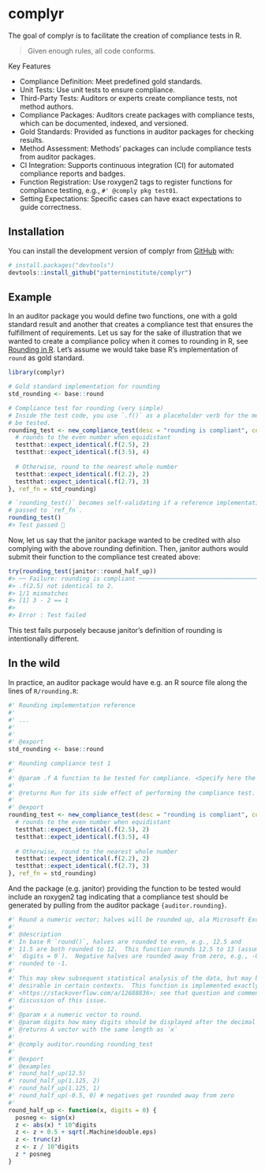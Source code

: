 
<!-- README.md is generated from README.Rmd. Please edit that file -->

# complyr

<!-- badges: start -->
<!-- badges: end -->

The goal of complyr is to facilitate the creation of compliance tests in
R.

> Given enough rules, all code conforms.

Key Features

- Compliance Definition: Meet predefined gold standards.
- Unit Tests: Use unit tests to ensure compliance.
- Third-Party Tests: Auditors or experts create compliance tests, not
  method authors.
- Compliance Packages: Auditors create packages with compliance tests,
  which can be documented, indexed, and versioned.
- Gold Standards: Provided as functions in auditor packages for checking
  results.
- Method Assessment: Methods’ packages can include compliance tests from
  auditor packages.
- CI Integration: Supports continuous integration (CI) for automated
  compliance reports and badges.
- Function Registration: Use roxygen2 tags to register functions for
  compliance testing, e.g., `#' @comply pkg test01`.
- Setting Expectations: Specific cases can have exact expectations to
  guide correctness.

## Installation

You can install the development version of complyr from
[GitHub](https://github.com/) with:

``` r
# install.packages("devtools")
devtools::install_github("patterninstitute/complyr")
```

## Example

In an auditor package you would define two functions, one with a gold
standard result and another that creates a compliance test that ensures
the fulfillment of requirements. Let us say for the sake of illustration
that we wanted to create a compliance policy when it comes to rounding
in R, see [Rounding in
R](https://psiaims.github.io/CAMIS/R/rounding.html). Let’s assume we
would take base R’s implementation of `round` as gold standard.

``` r
library(complyr)

# Gold standard implementation for rounding
std_rounding <- base::round

# Compliance test for rounding (very simple)
# Inside the test code, you use `.f()` as a placeholder verb for the method to
# be tested.
rounding_test <- new_compliance_test(desc = "rounding is compliant", code = {
  # rounds to the even number when equidistant
  testthat::expect_identical(.f(2.5), 2)
  testthat::expect_identical(.f(3.5), 4)
  
  # Otherwise, round to the nearest whole number
  testthat::expect_identical(.f(2.2), 2)
  testthat::expect_identical(.f(2.7), 3)
}, ref_fn = std_rounding)

# `rounding_test()` becomes self-validating if a reference implementation was
# passed to `ref_fn`.
rounding_test()
#> Test passed 🥳
```

Now, let us say that the janitor package wanted to be credited with also
complying with the above rounding definition. Then, janitor authors
would submit their function to the compliance test created above:

``` r
try(rounding_test(janitor::round_half_up))
#> ── Failure: rounding is compliant ──────────────────────────────────────────────
#> .f(2.5) not identical to 2.
#> 1/1 mismatches
#> [1] 3 - 2 == 1
#> 
#> Error : Test failed
```

This test fails purposely because janitor’s definition of rounding is
intentionally different.

## In the wild

In practice, an auditor package would have e.g. an R source file along
the lines of `R/rounding.R`:

``` r
#' Rounding implementation reference
#'
#' ...
#'
#'
#' @export
std_rounding <- base::round

#' Rounding compliance test 1
#'
#' @param .f A function to be tested for compliance. <Specify here the expected interface>.
#'
#' @returns Run for its side effect of performing the compliance test.
#'
#' @export
rounding_test <- new_compliance_test(desc = "rounding is compliant", code = {
  # rounds to the even number when equidistant
  testthat::expect_identical(.f(2.5), 2)
  testthat::expect_identical(.f(3.5), 4)
  
  # Otherwise, round to the nearest whole number
  testthat::expect_identical(.f(2.2), 2)
  testthat::expect_identical(.f(2.7), 3)
}, ref_fn = std_rounding)
```

And the package (e.g. janitor) providing the function to be tested would
include an roxygen2 tag indicating that a compliance test should be
generated by pulling from the auditor package `{auditor.rounding}`.

``` r
#' Round a numeric vector; halves will be rounded up, ala Microsoft Excel.
#'
#' @description
#' In base R `round()`, halves are rounded to even, e.g., 12.5 and
#' 11.5 are both rounded to 12.  This function rounds 12.5 to 13 (assuming
#' `digits = 0`).  Negative halves are rounded away from zero, e.g., -0.5 is
#' rounded to -1.
#'
#' This may skew subsequent statistical analysis of the data, but may be
#' desirable in certain contexts.  This function is implemented exactly from
#' <https://stackoverflow.com/a/12688836>; see that question and comments for
#' discussion of this issue.
#'
#' @param x a numeric vector to round.
#' @param digits how many digits should be displayed after the decimal point?
#' @returns A vector with the same length as `x`
#'
#' @comply auditor.rounding rounding_test
#' 
#' @export
#' @examples
#' round_half_up(12.5)
#' round_half_up(1.125, 2)
#' round_half_up(1.125, 1)
#' round_half_up(-0.5, 0) # negatives get rounded away from zero
#'
round_half_up <- function(x, digits = 0) {
  posneg <- sign(x)
  z <- abs(x) * 10^digits
  z <- z + 0.5 + sqrt(.Machine$double.eps)
  z <- trunc(z)
  z <- z / 10^digits
  z * posneg
}
```
